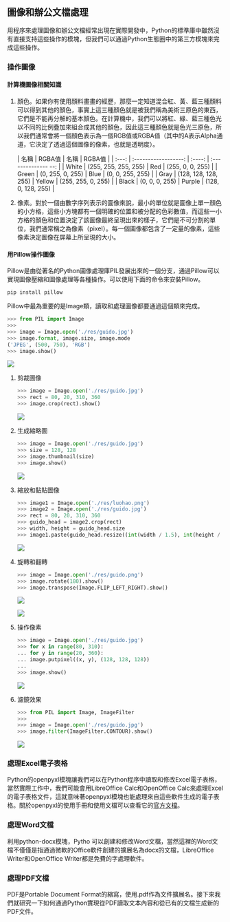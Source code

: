 ## 圖像和辦公文檔處理

用程序來處理圖像和辦公文檔經常出現在實際開發中，Python的標準庫中雖然沒有直接支持這些操作的模塊，但我們可以通過Python生態圈中的第三方模塊來完成這些操作。

### 操作圖像

#### 計算機圖像相關知識

1. 顏色。如果你有使用顏料畫畫的經歷，那麼一定知道混合紅、黃、藍三種顏料可以得到其他的顏色，事實上這三種顏色就是被我們稱為美術三原色的東西，它們是不能再分解的基本顏色。在計算機中，我們可以將紅、綠、藍三種色光以不同的比例疊加來組合成其他的顏色，因此這三種顏色就是色光三原色，所以我們通常會將一個顏色表示為一個RGB值或RGBA值（其中的A表示Alpha通道，它決定了透過這個圖像的像素，也就是透明度）。

   | 名稱 | RGBA值 | 名稱 | RGBA值 |
   | :---: | :------------------: | :----: | :-------------- --: |
   | White | (255, 255, 255, 255) | Red | (255, 0, 0, 255) |
   | Green | (0, 255, 0, 255) | Blue | (0, 0, 255, 255) |
   | Gray | (128, 128, 128, 255) | Yellow | (255, 255, 0, 255) |
   | Black | (0, 0, 0, 255) | Purple | (128, 0, 128, 255) |

2. 像素。對於一個由數字序列表示的圖像來說，最小的單位就是圖像上單一顏色的小方格，這些小方塊都有一個明確的位置和被分配的色彩數值，而這些一小方格的顏色和位置決定了該圖像最終呈現出來的樣子，它們是不可分割的單位，我們通常稱之為像素（pixel）。每一個圖像都包含了一定量的像素，這些像素決定圖像在屏幕上所呈現的大小。

#### 用Pillow操作圖像

Pillow是由從著名的Python圖像處理庫PIL發展出來的一個分支，通過Pillow可以實現圖像壓縮和圖像處理等各種操作。可以使用下面的命令來安裝Pillow。

```Shell
pip install pillow
```

Pillow中最為重要的是Image類，讀取和處理圖像都要通過這個類來完成。

```Python
>>> from PIL import Image
>>>
>>> image = Image.open('./res/guido.jpg')
>>> image.format, image.size, image.mode
('JPEG', (500, 750), 'RGB')
>>> image.show()
```

![](./res/image-show.png)

1. 剪裁圖像

   ```Python
   >>> image = Image.open('./res/guido.jpg')
   >>> rect = 80, 20, 310, 360
   >>> image.crop(rect).show()
   ```

   ![](./res/image-crop.png)

2. 生成縮略圖

   ```Python
   >>> image = Image.open('./res/guido.jpg')
   >>> size = 128, 128
   >>> image.thumbnail(size)
   >>> image.show()
   ```

   ![](./res/image-thumbnail.png)

3. 縮放和黏貼圖像

   ```Python
   >>> image1 = Image.open('./res/luohao.png')
   >>> image2 = Image.open('./res/guido.jpg')
   >>> rect = 80, 20, 310, 360
   >>> guido_head = image2.crop(rect)
   >>> width, height = guido_head.size
   >>> image1.paste(guido_head.resize((int(width / 1.5), int(height / 1.5))), (172, 40))
   ```

   ![](./res/image-paste.png)

4. 旋轉和翻轉

   ```Python
   >>> image = Image.open('./res/guido.png')
   >>> image.rotate(180).show()
   >>> image.transpose(Image.FLIP_LEFT_RIGHT).show()
   ```

   ![](./res/image-rotate.png)

   ![](./res/image-transpose.png)

5. 操作像素

   ```Python
   >>> image = Image.open('./res/guido.jpg')
   >>> for x in range(80, 310):
   ... for y in range(20, 360):
   ... image.putpixel((x, y), (128, 128, 128))
   ...
   >>> image.show()
   ```

   ![](./res/image-putpixel.png)

6. 濾鏡效果

   ```Python
   >>> from PIL import Image, ImageFilter
   >>>
   >>> image = Image.open('./res/guido.jpg')
   >>> image.filter(ImageFilter.CONTOUR).show()
   ```

   ![](./res/image-filter.png)

### 處理Excel電子表格

Python的openpyxl模塊讓我們可以在Python程序中讀取和修改Excel電子表格，當然實際工作中，我們可能會用LibreOffice Calc和OpenOffice Calc來處理Excel的電子表格文件，這就意味著openpyxl模塊也能處理來自這些軟件生成的電子表格。關於openpyxl的使用手冊和使用文檔可以查看它的[官方文檔](https://openpyxl.readthedocs.io/en/stable/#)。

### 處理Word文檔

利用python-docx模塊，Pytho 可以創建和修改Word文檔，當然這裡的Word文檔不僅僅是指通過微軟的Office軟件創建的擴展名為docx的文檔，LibreOffice Writer和OpenOffice Writer都是免費的字處理軟件。


### 處理PDF文檔

PDF是Portable Document Format的縮寫，使用.pdf作為文件擴展名。接下來我們就研究一下如何通過Python實現從PDF讀取文本內容和從已有的文檔生成新的PDF文件。